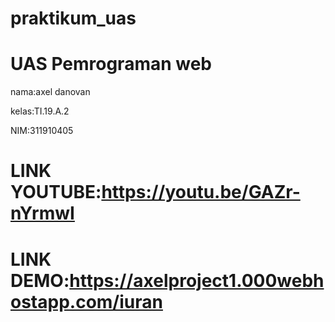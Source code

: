 # praktikum_uas

# UAS Pemrograman web 


nama:axel danovan

kelas:TI.19.A.2

NIM:311910405

# LINK YOUTUBE:https://youtu.be/GAZr-nYrmwI

# LINK DEMO:https://axelproject1.000webhostapp.com/iuran
